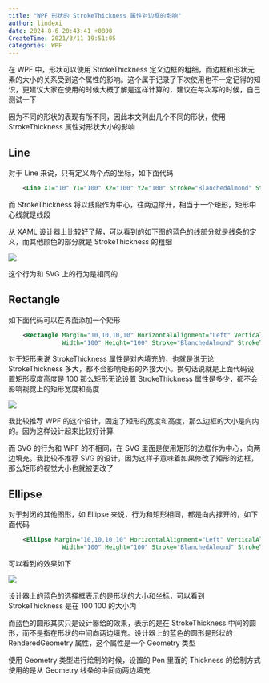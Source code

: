 ```yaml
---
title: "WPF 形状的 StrokeThickness 属性对边框的影响"
author: lindexi
date: 2024-8-6 20:43:41 +0800
CreateTime: 2021/3/11 19:51:05
categories: WPF
---
```


在 WPF 中，形状可以使用 StrokeThickness 定义边框的粗细，而边框和形状元素的大小的关系受到这个属性的影响。这个属于记录了下次使用也不一定记得的知识，更建议大家在使用的时候大概了解是这样计算的，建议在每次写的时候，自己测试一下

<!--more-->


<!-- CreateTime:2021/3/11 19:51:05 -->

<!-- 发布 -->

因为不同的形状的表现有所不同，因此本文列出几个不同的形状，使用 StrokeThickness 属性对形状大小的影响

## Line

对于 Line 来说，只有定义两个点的坐标，如下面代码

```xml
    <Line X1="10" Y1="100" X2="100" Y2="100" Stroke="BlanchedAlmond" StrokeThickness="100" />
```

而 StrokeThickness 将以线段作为中心，往两边撑开，相当于一个矩形，矩形中心线就是线段

从 XAML 设计器上比较好了解，可以看到的如下图的蓝色的线部分就是线条的定义，而其他颜色的部分就是 StrokeThickness 的粗细

<!-- ![](image/WPF 形状的 StrokeThickness 属性对边框的影响/WPF 形状的 StrokeThickness 属性对边框的影响0.png) -->

![](http://cdn.lindexi.site/lindexi%2F2021311195398712.jpg)

这个行为和 SVG 上的行为是相同的

## Rectangle

如下面代码可以在界面添加一个矩形

```xml
    <Rectangle Margin="10,10,10,10" HorizontalAlignment="Left" VerticalAlignment="Top"
               Width="100" Height="100" Stroke="BlanchedAlmond" StrokeThickness="10"></Rectangle>
```

对于矩形来说 StrokeThickness 属性是对内填充的，也就是说无论 StrokeThickness 多大，都不会影响矩形的外接大小。换句话说就是上面代码设置矩形宽度高度是 100 那么矩形无论设置 StrokeThickness 属性是多少，都不会影响视觉上的矩形宽度和高度

<!-- ![](image/WPF 形状的 StrokeThickness 属性对边框的影响/WPF 形状的 StrokeThickness 属性对边框的影响1.png) -->

![](http://cdn.lindexi.site/lindexi%2F2021311195526422.jpg)

我比较推荐 WPF 的这个设计，固定了矩形的宽度和高度，那么边框的大小是向内的。因为这样设计起来比较好计算

而 SVG 的行为和 WPF 的不相同，在 SVG 里面是使用矩形的边框作为中心，向两边填充。我比较不推荐 SVG 的设计，因为这样子意味着如果修改了矩形的边框，那么矩形的视觉大小也就被更改了

## Ellipse

对于封闭的其他图形，如 Ellipse 来说，行为和矩形相同，都是向内撑开的，如下面代码

```xml
    <Ellipse Margin="10,10,10,10" HorizontalAlignment="Left" VerticalAlignment="Top"
               Width="100" Height="100" Stroke="BlanchedAlmond" StrokeThickness="10"></Ellipse>
```

可以看到的效果如下

<!-- ![](image/WPF 形状的 StrokeThickness 属性对边框的影响/WPF 形状的 StrokeThickness 属性对边框的影响2.png) -->

![](http://cdn.lindexi.site/lindexi%2F20213112018544.jpg)

设计器上的蓝色的选择框表示的是形状的大小和坐标，可以看到 StrokeThickness 是在 100 100 的大小内

而蓝色的圆形其实只是设计器给的效果，表示的是在 StrokeThickness 中间的圆形，而不是指在形状的中间向两边填充。设计器上的蓝色的圆形是形状的 RenderedGeometry 属性，这个属性是一个 Geometry 类型

使用 Geometry 类型进行绘制的时候，设置的 Pen 里面的 Thickness 的绘制方式使用的是从 Geometry 线条的中间向两边填充


